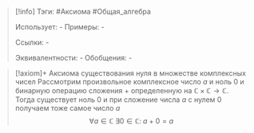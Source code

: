 > [!info]
> Тэги: #Аксиома #Общая_алгебра  
> 
> Использует: *-*
> Примеры: *-*
> 
> Ссылки: *-*
> 
> Эквивалентности: *-*
> Обобщения: *-*

> [!axiom]+ Аксиомa существования нуля в множестве комплексных чисел
> Рассмотрим произвольное комплексное число $a$ и ноль $0$ и бинарную операцию сложения $+$ определенную на $\mathbb{C \times C \rightarrow C}$. Тогда существует ноль $0$ и при сложение числа $a$ с нулем $0$ получаем тоже самое число $a$ 
> $$\forall a \in \mathbb C \; \exists 0 \in \mathbb C: \; a + 0 = a$$